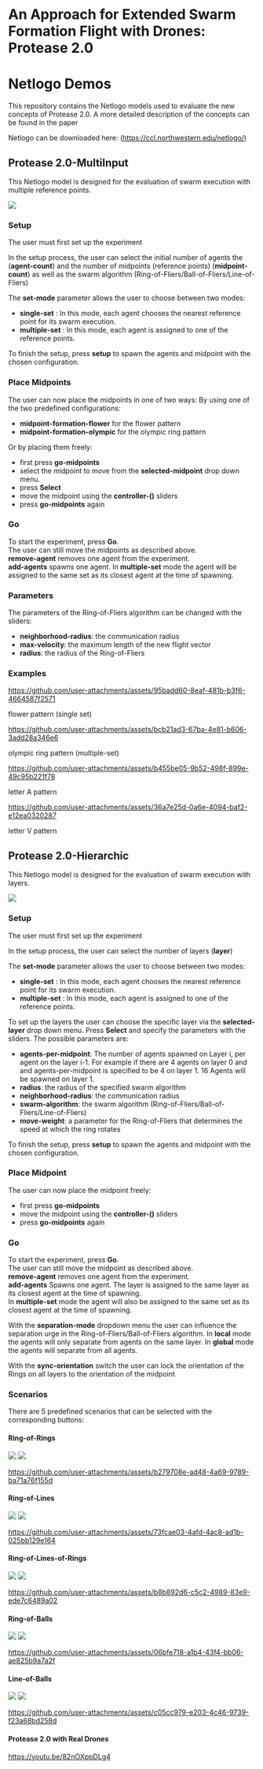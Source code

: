 # An Approach for Extended Swarm Formation Flight with Drones: Protease 2.0 
# Netlogo Demos
This repository contains the Netlogo models used to evaluate the new concepts of Protease 2.0.
A more detailed description of the concepts can be found in the paper

Netlogo can be downloaded here: 
(https://ccl.northwestern.edu/netlogo/)


## Protease 2.0-MultiInput
This Netlogo model is designed for the evaluation of swarm execution with multiple reference points.

![](figures/gui-multi-input.png)


### Setup
The user must first set up the experiment

In the setup process, the user can select the initial number of agents the (**agent-count**) and
the number of midpoints (reference points) (**midpoint-count**) as well as the swarm algorithm (Ring-of-Fliers/Ball-of-Fliers/Line-of-Fliers) 

The **set-mode** parameter allows the user to choose between two modes:

- **single-set** : In this mode, each agent chooses the nearest reference point for its swarm execution.
- **multiple-set** : In this mode, each agent is assigned to one of the reference points.

To finish the setup, press **setup** to spawn the agents and midpoint with the chosen configuration.  

### Place Midpoints
The user can now place the midpoints in one of two ways:
By using one of the two predefined configurations:
 - **midpoint-formation-flower** for the flower pattern
 - **midpoint-formation-olympic** for the olympic ring pattern

Or by placing them freely:
 - first press **go-midpoints** 
 - select the midpoint to move from the **selected-midpoint** drop down menu.
 - press **Select** 
 - move the midpoint using the **controller-()** sliders
 - press **go-midpoints** again

 ### Go
 To start the experiment, press **Go**.\
 The user can still move the midpoints as described above.\
 **remove-agent** removes one agent from the experiment.\
 **add-agents** spawns one agent. In **multiple-set** mode the agent will be assigned to the same set as its closest agent at the time of spawning.  

 ### Parameters
 The parameters of the Ring-of-Fliers algorithm can be changed with the sliders:  
 - **neighborhood-radius**: the communication radius
 - **max-velocity**: the maximum length of the new flight vector 
 - **radius**: the radius of the Ring-of-Fliers

### Examples


https://github.com/user-attachments/assets/95badd60-8eaf-481b-b3f6-4664587f2571

flower pattern (single set)




https://github.com/user-attachments/assets/bcb21ad3-67ba-4e81-b606-3add28a346e6

olympic ring pattern (multiple-set)



https://github.com/user-attachments/assets/b455be05-9b52-498f-899e-49c95b221f78



letter A pattern


https://github.com/user-attachments/assets/36a7e25d-0a6e-4094-baf2-e12ea0320287


letter V pattern



## Protease 2.0-Hierarchic
This Netlogo model is designed for the evaluation of swarm execution with layers.

![](figures/gui-hierarchic.png)

### Setup
The user must first set up the experiment

In the setup process, the user can select the number of layers (**layer**)

The **set-mode** parameter allows the user to choose between two modes:

- **single-set** : In this mode, each agent chooses the nearest reference point for its swarm execution.
- **multiple-set** : In this mode, each agent is assigned to one of the reference points.

To set up the layers the user can choose the specific layer via the **selected-layer** drop down menu. Press **Select** and specify the parameters 
with the sliders. The possible parameters are: 
 - **agents-per-midpoint**: The number of agents spawned on Layer i, per agent on the layer i-1. For example if there are 4 agents on layer 0 and and agents-per-midpoint is specified to be 4 on layer 1. 16 Agents will be spawned on layer 1. 
 - **radius**: the radius of the specified swarm algorithm
 - **neighborhood-radius**: the communication radius 
 - **swarm-algorithm**: the swarm algorithm (Ring-of-Fliers/Ball-of-Fliers/Line-of-Fliers) 
 - **move-weight**: a parameter for the Ring-of-Fliers that determines the speed at which the ring rotates 
 
To finish the setup, press **setup** to spawn the agents and midpoint with the chosen configuration.  

### Place Midpoint
The user can now place the midpoint freely:
 - first press **go-midpoints** 
 - move the midpoint using the **controller-()** sliders
 - press **go-midpoints** again


### Go
 To start the experiment, press **Go**.\
 The user can still move the midpoint as described above.\
 **remove-agent** removes one agent from the experiment.\
 **add-agents** Spawns one agent. The layer is assigned to the same layer
 as its closest agent at the time of spawning.  
 In **multiple-set** mode the agent will also be assigned to the same set as its closest agent at the time of spawning.   

With the **separation-mode** dropdown menu the user can influence the separation urge in the Ring-of-Fliers/Ball-of-Fliers algorithm. 
In **local** mode the agents will only separate from agents on the same layer.
In **global** mode the agents will separate from all agents.

With the **sync-orientation** switch the user can lock the orientation of the Rings on all layers to the orientation of the midpoint

### Scenarios
There are 5 predefined scenarios that can be selected with the corresponding buttons:

#### Ring-of-Rings

![](figures/Ring-of-Rings.png)
![](figures/Ring-of-Rings-param.png)


https://github.com/user-attachments/assets/b279708e-ad48-4a69-9789-ba71a76f155d


#### Ring-of-Lines

![](figures/Ring-of-Lines.png)
![](figures/Ring-of-Lines-param.png)


https://github.com/user-attachments/assets/73fcae03-4afd-4ac8-ad1b-025bb129e164



#### Ring-of-Lines-of-Rings
![](figures/Ring-of-Lines-of-Rings.png)
![](figures/Ring-Lines-of-Rings-param.png)

https://github.com/user-attachments/assets/b8b892d6-c5c2-4989-83e9-ede7c6489a02



#### Ring-of-Balls
![](figures/Ring-of-Balls.png)
![](figures/Ring-of-Balls-param.png)


https://github.com/user-attachments/assets/06bfe718-a1b4-43f4-bb06-ae825b9a7a2f



#### Line-of-Balls
![](figures/Line-of-Balls.png)
![](figures/Line-of-Balls-param.png)


https://github.com/user-attachments/assets/c05cc979-e203-4c46-9739-f23a68bd258d

#### Protease 2.0 with Real Drones
https://youtu.be/82nOXppDLg4 

